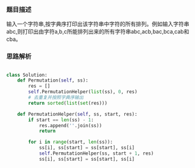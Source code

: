### 题目描述

输入一个字符串,按字典序打印出该字符串中字符的所有排列。例如输入字符串abc,则打印出由字符a,b,c所能排列出来的所有字符串abc,acb,bac,bca,cab和cba。

### 思路解析

```python

class Solution:
    def Permutation(self, ss):
        res = []
        self.PermutationHelper(list(ss), 0, res)
        # 去重复并按照字典序输出
        return sorted(list(set(res)))

    def PermutationHelper(self, ss, start, res):
        if start == len(ss) - 1:
            res.append(''.join(ss))
            return

        for i in range(start, len(ss)):
            ss[i], ss[start] = ss[start], ss[i]
            self.PermutationHelper(ss, start + 1, res)
            ss[i], ss[start] = ss[start], ss[i]


```
